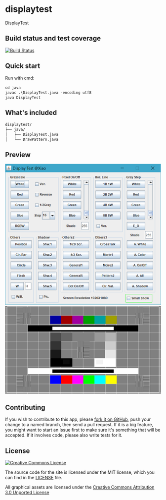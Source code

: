 # displaytest
DisplayTest

Build status and test coverage
------------------------------

[![Build Status](https://github.com/ishxiao/displaytest/workflows/Build/badge.svg)](https://github.com/ishxiao/displaytest/actions?query=workflow%3ABuild)

## Quick start

Run with cmd:

```
cd java
javac .\DisplayTest.java -encoding utf8
java DisplayTest
```

## What's included

```
displaytest/
├── java/
│   ├── DisplayTest.java
│   └── DrawPattern.java

```
## Preview
<img alt="image" style="border-width:0" src="https://github.com/ishxiao/displaytest/blob/master/images/displaytest-main.png" />

<img alt="image" style="border-width:0" src="https://github.com/ishxiao/displaytest/blob/master/images/displaytest-general5.png" />

## Contributing

If you wish to contribute to this app, please [fork it on GitHub](https://github.com/ishxiao/displaytest), push your
change to a named branch, then send a pull request. If it is a big feature,
you might want to start an Issue first to make sure it's something that will
be accepted.  If it involves code, please also write tests for it.

## License

<a rel="license" href="http://creativecommons.org/licenses/by-nc/3.0/">
    <img alt="Creative Commons License" style="border-width:0" src="http://i.creativecommons.org/l/by-nc/3.0/88x31.png" />
</a>

The source code for the site is licensed under the MIT license, which you can find in
the [LICENSE](https://github.com/ishxiao/displaytest/blob/master/LICENSE) file.

All graphical assets are licensed under the
[Creative Commons Attribution 3.0 Unported License](https://creativecommons.org/licenses/by/3.0/)
